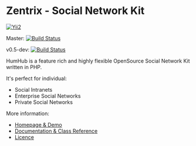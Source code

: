 Zentrix - Social Network Kit
===========================
[![Yii2](https://img.shields.io/badge/Powered_by-Yii_Framework-green.svg?style=flat)](http://www.yiiframework.com/)

Master: [![Build Status](https://travis-ci.org/tribalfrost/Zentrix.svg?branch=master)](https://travis-ci.org/tribalfrost/Zentrix)

v0.5-dev: [![Build Status](https://travis-ci.org/tribalfrost/Zentrix.svg?branch=v0.5-dev)](https://travis-ci.org/tribalfrost/Zentrix)


HumHub is a feature rich and highly flexible OpenSource Social Network Kit written in PHP.

It's perfect for individual:
- Social Intranets
- Enterprise Social Networks
- Private Social Networks

More information:
- [Homepage & Demo](http://www.humhub.org)
- [Documentation & Class Reference](http://www.humhub.org/docs)
- [Licence](http://www.humhub.org/licences)

